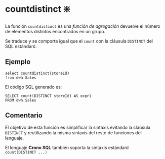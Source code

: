 ﻿---
SidebarGroup: "index-aggregation-functions"
Autogenerated: true
---

# countdistinct ❇️

La función `countdistinct` es una *función de agregación* devuelve el número de elementos distintos encontrados en un grupo. 

Se traduce y se comporta igual que el `count` con la cláusula `DISTINCT` del SQL estándard.

## Ejemplo

```
select countdistinct(storeId)
from dwh.Sales
```

El código SQL generado es:

```
SELECT count(DISTINCT storeId) AS expr1
FROM dwh.Sales
```
## Comentario

El objetivo de esta función es simplificar la sintaxis evitando la claúsula `DISTINCT` y reutilizando la misma sintaxis del resto de funciones del lenguaje.

El lenguaje **Crono SQL** también soporta la sintaxis estándard `count(DISTINCT ...)`

